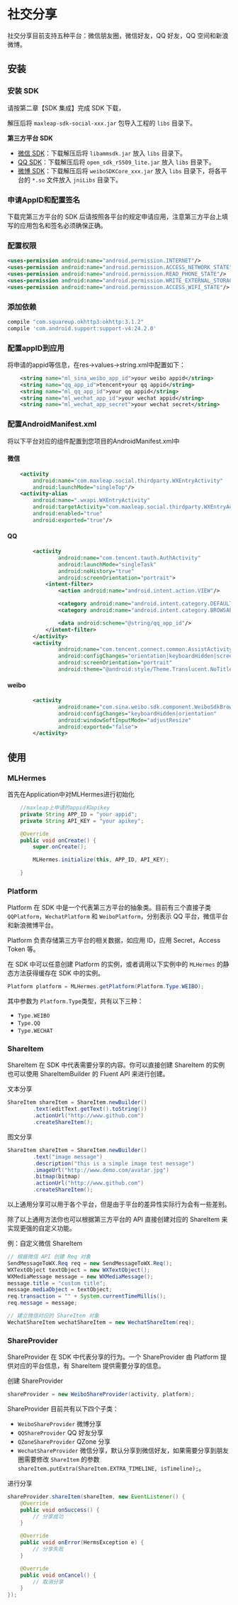 # 社交分享

社交分享目前支持五种平台：微信朋友圈，微信好友，QQ 好友，QQ 空间和新浪微博。

## 安装

### 安装 SDK

请按第二章【SDK 集成】完成 SDK 下载，

解压后将 `maxleap-sdk-social-xxx.jar` 包导入工程的 `libs` 目录下。

**第三方平台 SDK**

- [微信 SDK](https://open.weixin.qq.com/cgi-bin/showdocument?action=dir_list&t=resource/res_list&verify=1&id=open1419319167&token=&lang=zh_CN)：下载解压后将 `libammsdk.jar` 放入 `libs` 目录下。
- [QQ SDK](http://wiki.open.qq.com/wiki/mobile/SDK%E4%B8%8B%E8%BD%BD)：下载解压后将 `open_sdk_r5509_lite.jar` 放入 `libs` 目录下。
- [微博 SDK](http://open.weibo.com/wiki/SDK)：下载解压后将 `weiboSDKCore_xxx.jar` 放入 `libs` 目录下，将各平台的 `*.so` 文件放入 `jniLibs` 目录下。

### 申请AppID和配置签名

下载完第三方平台的 SDK 后请按照各平台的规定申请应用，注意第三方平台上填写的应用包名和签名必须确保正确。



### 配置权限

```xml
<uses-permission android:name="android.permission.INTERNET"/>
<uses-permission android:name="android.permission.ACCESS_NETWORK_STATE"/>
<uses-permission android:name="android.permission.READ_PHONE_STATE"/>
<uses-permission android:name="android.permission.WRITE_EXTERNAL_STORAGE"/>
<uses-permission android:name="android.permission.ACCESS_WIFI_STATE"/>
```

### 添加依赖

```gradle
compile "com.squareup.okhttp3:okhttp:3.1.2"
compile 'com.android.support:support-v4:24.2.0'
```

### 配置appID到应用

将申请的appid等信息，在res->values->string.xml中配置如下：

```xml
    <string name="ml_sina_weibo_app_id">your weibo appid</string>
    <string name="qq_app_id">tencent+your qq appid</string>
    <string name="ml_qq_app_id">your qq appid</string>
    <string name="ml_wechat_app_id">your wechat appid</string>
    <string name="ml_wechat_app_secret">your wechat secret</string>
```

### 配置AndroidManifest.xml

将以下平台对应的组件配置到您项目的AndroidManifest.xml中

#### 微信

```xml
    <activity
        android:name="com.maxleap.social.thirdparty.WXEntryActivity"
        android:launchMode="singleTop"/>
    <activity-alias
        android:name=".wxapi.WXEntryActivity"
        android:targetActivity="com.maxleap.social.thirdparty.WXEntryActivity"
        android:enabled="true"
        android:exported="true"/>
```

#### QQ
```xml
        <activity
                android:name="com.tencent.tauth.AuthActivity"
                android:launchMode="singleTask"
                android:noHistory="true"
                android:screenOrientation="portrait">
            <intent-filter>
                <action android:name="android.intent.action.VIEW"/>

                <category android:name="android.intent.category.DEFAULT"/>
                <category android:name="android.intent.category.BROWSABLE"/>

                <data android:scheme="@string/qq_app_id"/>
            </intent-filter>
        </activity>
        <activity
                android:name="com.tencent.connect.common.AssistActivity"
                android:configChanges="orientation|keyboardHidden|screenSize"
                android:screenOrientation="portrait"
                android:theme="@android:style/Theme.Translucent.NoTitleBar"/>
```

#### weibo
```xml
        <activity
                android:name="com.sina.weibo.sdk.component.WeiboSdkBrowser"
                android:configChanges="keyboardHidden|orientation"
                android:windowSoftInputMode="adjustResize"
                android:exported="false">
        </activity>
```


## 使用


### MLHermes

首先在Application中对MLHermes进行初始化

```java
    //maxleap上申请的appid和apikey
    private String APP_ID = "your appid";
    private String API_KEY = "your apikey";

    @Override
    public void onCreate() {
        super.onCreate();

        MLHermes.initialize(this, APP_ID, API_KEY);
        
    }
```

### Platform

Platform 在 SDK 中是一个代表第三方平台的抽象类。目前有三个直接子类 `QQPlatform`，`WechatPlatform` 和 `WeiboPlatform`，分别表示 QQ 平台，微信平台和新浪微博平台。

Platform 负责存储第三方平台的相关数据，如应用 ID，应用 Secret，Access Token 等。

在 SDK 中可以任意创建 Platform 的实例，或者调用以下实例中的 `MLHermes` 的静态方法获得缓存在 SDK 中的实例。

```java
Platform platform = MLHermes.getPlatform(Platform.Type.WEIBO);
```

其中参数为 `Platform.Type`类型，共有以下三种：
- `Type.WEIBO`
- `Type.QQ`
- `Type.WECHAT`

### ShareItem

ShareItem 在 SDK 中代表需要分享的内容。你可以直接创建 ShareItem 的实例也可以使用 ShareItemBuilder 的 Fluent API 来进行创建。

文本分享

```java
ShareItem shareItem = ShareItem.newBuilder()
        .text(editText.getText().toString())
        .actionUrl("http://www.github.com")
        .createShareItem();
```

图文分享

```java
ShareItem shareItem = ShareItem.newBuilder()
        .text("image message")
        .description("this is a simple image test message")
        .imageUrl("http://www.demo.com/avatar.jpg")
        .bitmap(bitmap)
        .actionUrl("http://www.github.com")
        .createShareItem();
```

以上通用分享可以用于各个平台，但是由于平台的差异性实际行为会有一些差别。

除了以上通用方法你也可以根据第三方平台的 API 直接创建对应的 ShareItem 来实现更强的自定义功能。

例：自定义微信 ShareItem

```java
// 根据微信 API 创建 Req 对象
SendMessageToWX.Req req = new SendMessageToWX.Req();
WXTextObject textObject = new WXTextObject();
WXMediaMessage message = new WXMediaMessage();
message.title = "custom title";
message.mediaObject = textObject;
req.transaction = "" + System.currentTimeMillis();
req.message = message;

// 建立微信对应的 ShareItem 对象
WechatShareItem wechatShareItem = new WechatShareItem(req);
```


### ShareProvider

ShareProvider 在 SDK 中代表分享的行为。一个 ShareProvider 由 Platform 提供对应的平台信息，有 ShareItem 提供需要分享的信息。

创建 ShareProvider

```java
shareProvider = new WeiboShareProvider(activity, platform);
```

ShareProvider 目前共有以下四个子类：

- `WeiboShareProvider`	微博分享
- `QQShareProvider`	QQ 好友分享
- `QZoneShareProvider`	QZone 分享
- `WechatShareProvider`	微信分享，默认分享到微信好友，如果需要分享到朋友圈需要修改 `ShareItem` 的参数 `shareItem.putExtra(ShareItem.EXTRA_TIMELINE, isTimeline);`。

进行分享

```java
shareProvider.shareItem(shareItem, new EventListener() {
    @Override
    public void onSuccess() {
        // 分享成功
    }

    @Override
    public void onError(HermsException e) {
        // 分享失败
    }

    @Override
    public void onCancel() {
        // 取消分享
    }
});
```
